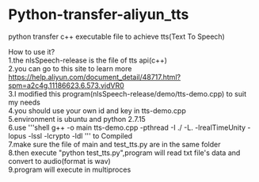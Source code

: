 # Python-transfer-aliyun_tts
python transfer c++ executable file to achieve tts(Text To Speech)

How to use it?<br>
1.the nlsSpeech-release is the file of tts api(c++)<br>
2.you can go to this site to learn more https://help.aliyun.com/document_detail/48717.html?spm=a2c4g.11186623.6.573.vjdVR0<br>
3.I modified this program(nlsSpeech-release/demo/tts-demo.cpp) to suit my needs<br>
4.you should use your own id and key in tts-demo.cpp<br>
5.environment is ubuntu and python 2.7.15<br>
6.use 
'''shell
g++ -o main tts-demo.cpp -pthread -I ./ -L. -lrealTimeUnity -lopus -lssl -lcrypto -ldl
''' 
to Compiled<br>
7.make sure the file of main and test_tts.py are in the same folder<br>
8.then execute "python test_tts.py",program will read txt file's data and convert to audio(format is wav)<br>
9.program will execute in multiproces<br>